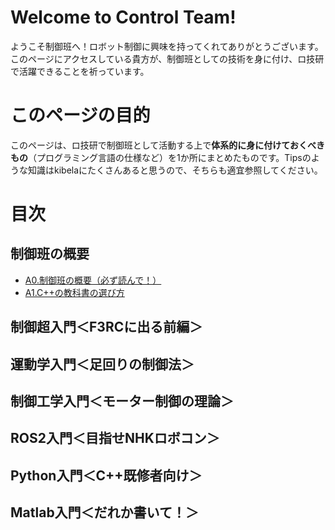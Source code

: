 # Welcome to Control Team!
ようこそ制御班へ！ロボット制御に興味を持ってくれてありがとうございます。
このページにアクセスしている貴方が、制御班としての技術を身に付け、ロ技研で活躍できることを祈っています。

# このページの目的
このページは、ロ技研で制御班として活動する上で**体系的に身に付けておくべきもの**（プログラミング言語の仕様など）を1か所にまとめたものです。Tipsのような知識はkibelaにたくさんあると思うので、そちらも適宜参照してください。

# 目次
## 制御班の概要
- [A0.制御班の概要（必ず読んで！）](./overview/00_overview.md)
- [A1.C++の教科書の選び方](./overview/01_textbook.md)

## 制御超入門＜F3RCに出る前編＞

## 運動学入門＜足回りの制御法＞
## 制御工学入門＜モーター制御の理論＞
## ROS2入門＜目指せNHKロボコン＞
## Python入門＜C++既修者向け＞
## Matlab入門＜だれか書いて！＞



